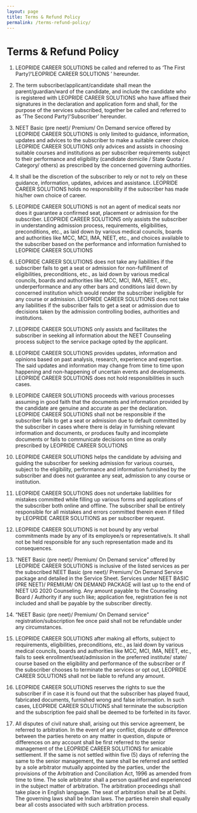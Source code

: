 ```yaml
---
layout: page
title: Terms & Refund Policy
permalink: /terms-refund-policy/
---
```


# Terms & Refund Policy

1. LEOPRIDE CAREER SOLUTIONS  be called and referred to as ‘The First Party’/‘LEOPRIDE CAREER SOLUTIONS ’ hereunder.

2. The term subscriber/applicant/candidate shall mean the parent/guardian/ward of the candidate, and include the candidate who is registered with LEOPRIDE CAREER SOLUTIONS  who have affixed their signatures in the declaration and application form and shall, for the purpose of the services subscribed, together be called and referred to as ‘The Second Party’/‘Subscriber’ hereunder.

3. NEET Basic (pre neet)/ Premium/ On Demand service offered by LEOPRIDE CAREER SOLUTIONS  is only limited to guidance, information, updates and advices to the subscriber to make a suitable career choice. LEOPRIDE CAREER SOLUTIONS  only advices and assists in choosing suitable courses and institutions as per subscriber requirements subject to their performance and eligibility (candidate domicile / State Quota / Category/ others) as prescribed by the concerned governing authorities.

4. It shall be the discretion of the subscriber to rely or not to rely on these guidance, information, updates, advices and assistance. LEOPRIDE CAREER SOLUTIONS  holds no responsibility if the subscriber has made his/her own choice of career.

5. LEOPRIDE CAREER SOLUTIONS  is not an agent of medical seats nor does it guarantee a confirmed seat, placement or admission for the subscriber. LEOPRIDE CAREER SOLUTIONS  only assists the subscriber in understanding admission process, requirements, eligibilities, preconditions, etc., as laid down by various medical councils, boards and authorities like MCC, MCI, IMA, NEET, etc., and choices available to the subscriber based on the performance and information furnished to LEOPRIDE CAREER SOLUTIONS 

6. LEOPRIDE CAREER SOLUTIONS  does not take any liabilities if the subscriber fails to get a seat or admission for non-fulfillment of eligibilities, preconditions, etc., as laid down by various medical councils, boards and authorities like MCC, MCI, IMA, NEET, etc., underperformance and any other bars and conditions laid down by concerned institution which would render the subscriber ineligible for any course or admission. LEOPRIDE CAREER SOLUTIONS  does not take any liabilities if the subscriber fails to get a seat or admission due to decisions taken by the admission controlling bodies, authorities and institutions.

7. LEOPRIDE CAREER SOLUTIONS  only assists and facilitates the subscriber in seeking all information about the NEET Counseling process subject to the service package opted by the applicant.

8. LEOPRIDE CAREER SOLUTIONS  provides updates, information and opinions based on past analysis, research, experience and expertise. The said updates and information may change from time to time upon happening and non-happening of uncertain events and developments. LEOPRIDE CAREER SOLUTIONS  does not hold responsibilities in such cases.

9. LEOPRIDE CAREER SOLUTIONS  proceeds with various processes assuming in good faith that the documents and information provided by the candidate are genuine and accurate as per the declaration. LEOPRIDE CAREER SOLUTIONS  shall not be responsible if the subscriber fails to get a seat or admission due to default committed by the subscriber in cases where there is delay in furnishing relevant information and documents, or produces faulty and incomplete documents or fails to communicate decisions on time as orally prescribed by LEOPRIDE CAREER SOLUTIONS 

10. LEOPRIDE CAREER SOLUTIONS  helps the candidate by advising and guiding the subscriber for seeking admission for various courses, subject to the eligibility, performance and information furnished by the subscriber and does not guarantee any seat, admission to any course or institution.

11. LEOPRIDE CAREER SOLUTIONS  does not undertake liabilities for mistakes committed while filling up various forms and applications of the subscriber both online and offline. The subscriber shall be entirely responsible for all mistakes and errors committed therein even if filled by LEOPRIDE CAREER SOLUTIONS  as per subscriber request.

12. LEOPRIDE CAREER SOLUTIONS  is not bound by any verbal commitments made by any of its employee/s or representative/s. It shall not be held responsible for any such representation made and its consequences.

13. “NEET Basic (pre neet)/ Premium/ On Demand service” offered by LEOPRIDE CAREER SOLUTIONS  is inclusive of the listed services as per the subscribed NEET Basic (pre neet)/ Premium/ On Demand Service package and detailed in the Service Sheet. Services under NEET BASIC (PRE NEET)/ PREMIUM/ ON DEMAND PACKAGE will last up to the end of NEET UG 2020 Counseling. Any amount payable to the Counseling Board / Authority if any such like; application fee, registration fee is not included and shall be payable by the subscriber directly.

14. “NEET Basic (pre neet)/ Premium/ On Demand service” registration/subscription fee once paid shall not be refundable under any circumstances.

15. LEOPRIDE CAREER SOLUTIONS  after making all efforts, subject to requirements, eligibilities, preconditions, etc., as laid down by various medical councils, boards and authorities like MCC, MCI, IMA, NEET, etc., fails to seek enrollment/seat/admission in the preferred institute/ state/ course based on the eligibility and performance of the subscriber or if the subscriber chooses to terminate the services or opt out, LEOPRIDE CAREER SOLUTIONS  shall not be liable to refund any amount.

16. LEOPRIDE CAREER SOLUTIONS  reserves the rights to sue the subscriber if in case it is found out that the subscriber has played fraud, fabricated documents, furnished wrong and false information. In such cases, LEOPRIDE CAREER SOLUTIONS  shall terminate the subscription and the subscription fee paid shall be deemed to be forfeited in its favor.

17. All disputes of civil nature shall, arising out this service agreement, be referred to arbitration. In the event of any conflict, dispute or difference between the parties hereto on any matter in question, dispute or differences on any account shall be first referred to the senior management of the LEOPRIDE CAREER SOLUTIONS  for amicable settlement. If the same is not settled within five (5) days of referring the same to the senior management, the same shall be referred and settled by a sole arbitrator mutually appointed by the parties, under the provisions of the Arbitration and Conciliation Act, 1996 as amended from time to time. The sole arbitrator shall a person qualified and experienced in the subject matter of arbitration. The arbitration proceedings shall take place in English language. The seat of arbitration shall be at Delhi. The governing laws shall be Indian laws. The parties herein shall equally bear all costs associated with such arbitration process.
